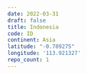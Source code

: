 ```yaml
---
date: 2022-03-31
draft: false
title: Indonesia
code: ID
continent: Asia
latitude: "-0.789275"
longitude: '113.921327'
repo_count: 1
---
```



